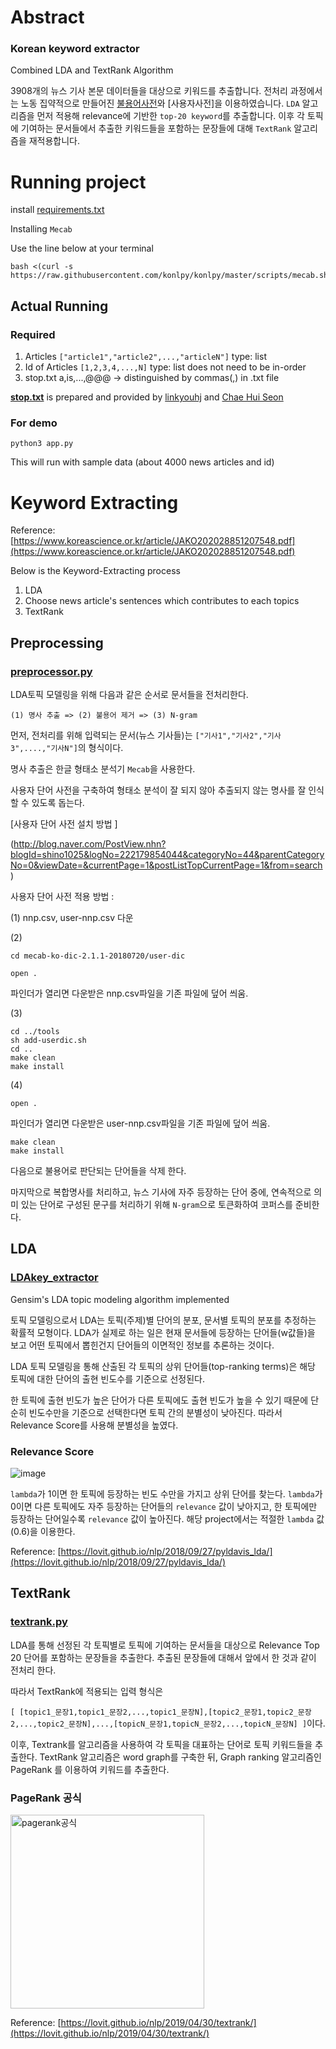 # Abstract
### Korean keyword extractor
Combined LDA and TextRank Algorithm 

3908개의 뉴스 기사 본문 데이터들을 대상으로 키워드를 추출합니다.
전처리 과정에서는 노동 집약적으로 만들어진 [불용어사전](keywords/keywords_extract/stop.txt)와 [사용자사전]을 이용하였습니다.
```LDA``` 알고리즘을 먼저 적용해 relevance에 기반한 ```top-20 keyword```를 추출합니다. 
이후 각 토픽에 기여하는 문서들에서 추출한 키워드들을 포함하는 문장들에 대해 ```TextRank``` 알고리즘을 재적용합니다.

# Running project 
install [requirements.txt](keywords/keywords_extract/requirements.txt)

Installing `Mecab` 

Use the line below at your terminal
```
bash <(curl -s https://raw.githubusercontent.com/konlpy/konlpy/master/scripts/mecab.sh)
```

## Actual Running
### Required
1. Articles
```["article1","article2",...,"articleN"]``` type: list
2. Id of Articles
```[1,2,3,4,...,N]``` type: list
does not need to be in-order
3. stop.txt
a,is,...,@@@ -> distinguished by commas(,) in .txt file

**[stop.txt](keywords/stop.txt)** is prepared and provided by [linkyouhj](https://github.com/linkyouhj) and [Chae Hui Seon](https://github.com/chaehuiseon)

### For demo
```
python3 app.py
```
This will run with sample data (about 4000 news articles and id)

# Keyword Extracting
Reference: [https://www.koreascience.or.kr/article/JAKO202028851207548.pdf](https://www.koreascience.or.kr/article/JAKO202028851207548.pdf)

Below is the Keyword-Extracting process
1. LDA 
2. Choose news article's sentences which contributes to each topics
3. TextRank


## Preprocessing
### [preprocessor.py](keywords/keywords_extract/preprocessor.py)

LDA토픽 모델링을 위해 다음과 같은 순서로 문서들을 전처리한다.

```
(1) 명사 추출 => (2) 불용어 제거 => (3) N-gram
```

먼저, 전처리를 위해 입력되는 문서(뉴스 기사들)는 ```["기사1","기사2","기사3",....,"기사N"]```의 형식이다.

명사 추출은 한글 형태소 분석기 ```Mecab```을 사용한다.

사용자 단어 사전을 구축하여 형태소 분석이 잘 되지 않아 추출되지 않는 명사를 잘 인식할 수 있도록 돕는다.

[사용자 단어 사전 설치 방법 ] 

(http://blog.naver.com/PostView.nhn?blogId=shino1025&logNo=222179854044&categoryNo=44&parentCategoryNo=0&viewDate=&currentPage=1&postListTopCurrentPage=1&from=search)

사용자 단어 사전 적용 방법 :

(1) nnp.csv, user-nnp.csv 다운

(2)
```
cd mecab-ko-dic-2.1.1-20180720/user-dic

open .
```
파인더가 열리면 다운받은 nnp.csv파일을 기존 파일에 덮어 씌움.

(3)
```
cd ../tools
sh add-userdic.sh
cd ..
make clean
make install
```
(4)
```
open .
```
파인더가 열리면 다운받은 user-nnp.csv파일을 기존 파일에 덮어 씌움.
```
make clean
make install
```

다음으로 불용어로 판단되는 단어들을 삭제 한다.

마지막으로 복합명사를 처리하고, 뉴스 기사에 자주 등장하는 단어 중에, 연속적으로 의미 있는 단어로 구성된 문구를 처리하기 위해 ```N-gram```으로 토큰화하여 코퍼스를 준비한다.



## LDA
### [LDAkey_extractor](keywords/keywords_extract/LDAkey_extractor)
Gensim's LDA topic modeling algorithm implemented

토픽 모델링으로서 LDA는 토픽(주제)별 단어의 분포, 문서별 토픽의 분포를 추정하는 확률적 모형이다. LDA가 실제로 하는 일은 현재 문서들에 등장하는 단어들(w값들)을 보고 어떤 토픽에서 뽑힌건지 단어들의 이면적인 정보를 추론하는 것이다.

LDA 토픽 모델링을 통해 산출된 각 토픽의 상위 단어들(top-ranking terms)은 해당 토픽에 대한 단어의 출현 빈도수를 기준으로 선정된다.

한 토픽에 출현 빈도가 높은 단어가 다른 토픽에도 출현 빈도가 높을 수 있기 때문에 단순히 빈도수만을 기준으로 선택한다면 토픽 간의 분별성이 낮아진다.
따라서 Relevance Score를 사용해 분별성을 높였다.
### Relevance Score
![image](https://user-images.githubusercontent.com/55436953/120982711-f21d1e00-c7b3-11eb-8174-c7c178ab5a52.png)

```lambda```가 1이면 한 토픽에 등장하는 빈도 수만을 가지고 상위 단어를 찾는다. ```lambda```가 0이면 다른 토픽에도 자주 등장하는 단어들의 ```relevance``` 값이 낮아지고, 한 토픽에만 등장하는 단어일수록 ```relevance``` 값이 높아진다. 해당 project에서는 적절한 ```lambda``` 값(0.6)을 이용한다.

Reference: [https://lovit.github.io/nlp/2018/09/27/pyldavis_lda/](https://lovit.github.io/nlp/2018/09/27/pyldavis_lda/)

## TextRank
### [textrank.py](keywords/keywords_extract/textrank.py)

LDA를 통해 선정된 각 토픽별로 토픽에 기여하는 문서들을 대상으로 Relevance Top 20 단어를 포함하는 문장들을 추출한다. 추출된 문장들에 대해서 앞에서 한 것과 같이 전처리 한다.

따라서 TextRank에 적용되는 입력 형식은 

```[ [topic1_문장1,topic1_문장2,...,topic1_문장N],[topic2_문장1,topic2_문장2,...,topic2_문장N],...,[topicN_문장1,topicN_문장2,...,topicN_문장N] ]```이다.

이후, Textrank를 알고리즘을 사용하여 각 토픽을 대표하는 단어로 토픽 키워드들을 추출한다. TextRank 알고리즘은 word graph를 구축한 뒤, Graph ranking 알고리즘인 PageRank 를 이용하여 키워드를 추출한다.

### PageRank 공식

<img width="310" alt="pagerank공식" src="https://user-images.githubusercontent.com/80442377/120992094-3a8d0980-c7bd-11eb-9ad8-1f957a45f8a9.png">

Reference: [https://lovit.github.io/nlp/2019/04/30/textrank/](https://lovit.github.io/nlp/2019/04/30/textrank/)


